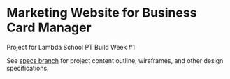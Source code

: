 # Marketing Website for Business Card Manager

Project for Lambda School PT Build Week #1

See [specs branch](https://github.com/businesscardorganizer-pt-042219/labs1-businesscardorganizer-UI-jason/tree/specs) for project content outline, wireframes, and other design specifications.
